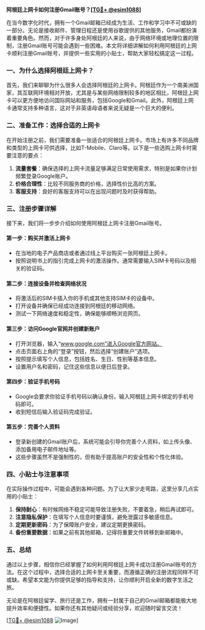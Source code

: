 **阿根廷上网卡如何注册Gmail账号？[[TG💪+ @esim1088](https://t.me/s/esim1088)]**

在当今数字化时代，拥有一个Gmail邮箱已经成为生活、工作和学习中不可或缺的一部分。无论是接收邮件、管理日程还是使用谷歌提供的其他服务，Gmail都扮演着重要角色。然而，对于许多身处阿根廷的人来说，由于网络环境或地理位置的限制，注册Gmail账号可能会遇到一些困难。本文将详细讲解如何利用阿根廷的上网卡顺利注册Gmail账号，并提供一些实用的小贴士，帮助大家轻松搞定这一过程。

### 一、为什么选择阿根廷上网卡？

首先，我们来聊聊为什么很多人会选择阿根廷的上网卡。阿根廷作为一个南美洲国家，其互联网环境相对开放，尤其是与某些网络限制较多的地区相比，阿根廷上网卡可以更方便地访问国际网站和服务，包括Google和Gmail。此外，阿根廷上网卡通常支持多种语言，这对于非英语母语者来说无疑是一个巨大的便利。

### 二、准备工作：选择合适的上网卡

在开始注册之前，我们需要准备一张适合的阿根廷上网卡。市场上有许多不同品牌和类型的上网卡可供选择，比如T-Mobile、Claro等。以下是一些选购上网卡时需要注意的要点：

1. **流量套餐**：确保选择的上网卡流量足够满足日常使用需求，特别是如果你计划频繁登录Google账户。
2. **价格合理性**：比较不同服务商的价格，选择性价比高的方案。
3. **客服支持**：良好的客服支持可以在出现问题时及时获得帮助。

### 三、注册步骤详解

接下来，我们将一步步介绍如何使用阿根廷上网卡注册Gmail账号。

#### 第一步：购买并激活上网卡

- 在当地的电子产品商店或者通过线上平台购买一张阿根廷上网卡。
- 按照说明书上的指引完成上网卡的激活操作。通常需要输入SIM卡号码以及相关的验证码。

#### 第二步：连接设备并检查网络状况

- 将激活后的SIM卡插入你的手机或其他支持SIM卡的设备中。
- 打开设备并确保已经成功连接到阿根廷的移动网络。
- 测试一下网络速度和稳定性，确保能够顺畅浏览网页。

#### 第三步：访问Google官网并创建新账户

- 打开浏览器，输入“www.google.com”进入Google官方网站。
- 点击页面右上角的“登录”按钮，然后选择“创建账户”选项。
- 按照提示填写个人信息，包括姓名、生日、性别等基本信息。
- 设置用户名和密码，记住这些信息以便日后登录。

#### 第四步：验证手机号码

- Google会要求你验证手机号码以确认身份。输入阿根廷上网卡绑定的手机号码即可。
- 收到短信后输入验证码完成验证。

#### 第五步：完善个人资料

- 登录新创建的Gmail账户后，系统可能会引导你完善个人资料，如上传头像、添加备用电子邮件地址等。
- 这些步骤虽然不是强制性的，但有助于提高账户的安全性和个性化体验。

### 四、小贴士与注意事项

在实际操作过程中，可能会遇到各种问题。为了让大家少走弯路，这里分享几点实用的小贴士：

1. **保持耐心**：有时候网络不稳定可能导致注册失败，不要着急，稍后再试即可。
2. **注意隐私保护**：在填写个人信息时要谨慎，避免泄露过多敏感信息。
3. **定期更新密码**：为了保障账户安全，建议定期更换密码。
4. **备份重要数据**：如果之前有其他邮箱，记得将重要文件转移到新邮箱中。

### 五、总结

通过以上步骤，相信你已经掌握了如何利用阿根廷上网卡成功注册Gmail账号的方法。在这个过程中，选择合适的上网卡至关重要，而遵循正确的注册流程同样不可或缺。希望本文能为你提供足够的指导和支持，让你顺利开启全新的数字生活之旅。

无论是在阿根廷留学、旅行还是工作，拥有一封属于自己的Gmail邮箱都能极大地提升效率和便捷性。如果你还有其他疑问或经验分享，欢迎随时留言交流！

[[TG💪+ @esim1088](https://t.me/s/esim1088) ![Image](https://i.postimg.cc/4NQfJmqS/Snipaste-2025-05-13-00-14-12.png)]